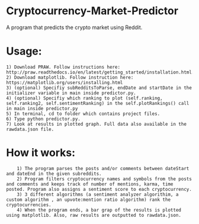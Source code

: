 # Cryptocurrency-Market-Predictor
A program that predicts the crypto market using Reddit.


# Usage:
	1) Download PRAW. Follow instructions here: http://praw.readthedocs.io/en/latest/getting_started/installation.html.
	2) Download matplotlib. Follow instruction here: https://matplotlib.org/users/installing.html
	3) (optional) Specifiy subRedditsToParse, endDate and startDate in the initializer variable in main inside predictor.py.
	4) (optional) Specifiy which ranking to plot (self.ranking, self.ranking2, self.sentimentRanking) in the self.plotRankings() call in main inside predictor.py
 	5) In terminal, cd to folder which contains project files.
	6) Type python predictor.py.
	7) Look at results in plotted graph. Full data also available in the rawdata.json file.


# How it works:
        1) The program parses the posts and/or comments between dateStart and dateEnd in the given subreddits.
        2) Program filters cryptocurrency names and symbols from the posts and comments and keeps track of number of mentions, karma, time posted. Program also assigns a sentiment score to each cryptocurrency.
        3) 3 different algorithms (a sentiment analyzer algorithim, a custom algorithm , an upvote:mention ratio algorithm) rank the cryptocurrencies.
        4) When the program ends, a bar grap of the results is plotted using matplotlib. Also, raw results are outputted to rawdata.json.

